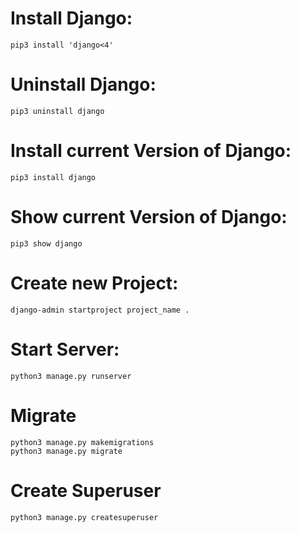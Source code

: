 # Install Django:
    pip3 install 'django<4'

# Uninstall Django:
    pip3 uninstall django

# Install current Version of Django:
    pip3 install django

# Show current Version of Django:
    pip3 show django

# Create new Project:
    django-admin startproject project_name .

# Start Server:
    python3 manage.py runserver

# Migrate
    python3 manage.py makemigrations
    python3 manage.py migrate

# Create Superuser
    python3 manage.py createsuperuser